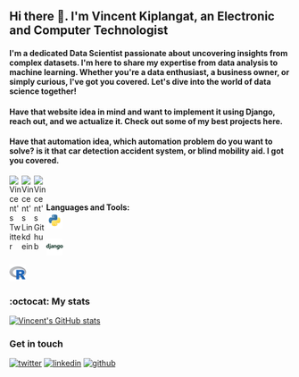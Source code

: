 ## Hi there 👋. I'm Vincent Kiplangat, an Electronic and   Computer Technologist
#### 
#### I'm a dedicated Data Scientist passionate about uncovering insights from complex datasets. I'm here to share my expertise from data analysis to machine learning. Whether you're a data enthusiast, a business owner, or simply curious, I've got you covered. Let's dive into the world of data science together!
#### Have that website idea in mind and want to implement it using Django, reach out, and we actualize it. Check out some of my best projects here.
#### Have that automation idea, which automation problem do you want to solve? is it that car detection accident system, or blind mobility aid. I got you covered.

<!--
**Kenduiwat/Kenduiwat** is a ✨ _special_ ✨ repository because its `README.md` (this file) appears on your GitHub profile.

Here are some ideas to get you started:

- 🔭 I’m currently working on ...
- 🌱 I’m currently learning ...
- 👯 I’m looking to collaborate on ...
- 🤔 I’m looking for help with ...
- 💬 Ask me about ...
- 📫 How to reach me: ...
- 😄 Pronouns: ...
- ⚡ Fun fact: ...
-->







<a href="https://twitter.com/MunavuMichael">
  <img align="left" alt="Vincent's Twitter" width="22px" src="https://cdn.jsdelivr.net/npm/simple-icons@v3/icons/twitter.svg" />
</a>
<a href="https://www.linkedin.com/in/michael-munavu-78703a218/">
  <img align="left" alt="Vincent's Linkdein" width="22px" src="https://cdn.jsdelivr.net/npm/simple-icons@v3/icons/linkedin.svg" />
</a>
<a href="https://github.com/MICHAELMUNAVU83">
  <img align="left" alt="Vincent's Github" width="22px" src="https://cdn.jsdelivr.net/npm/simple-icons@v3/icons/github.svg" />
</a>


<br/>
<br/>

**Languages and Tools:**  
<code><img height="30" src="https://raw.githubusercontent.com/github/explore/80688e429a7d4ef2fca1e82350fe8e3517d3494d/topics/python/python.png"></code>

<code><img height="30" src="https://raw.githubusercontent.com/github/explore/80688e429a7d4ef2fca1e82350fe8e3517d3494d/topics/django/django.png"></code>


<code><img height="30" src="https://raw.githubusercontent.com/github/explore/80688e429a7d4ef2fca1e82350fe8e3517d3494d/topics/R/R.png"></code>





### :octocat: My stats





[![Vincent's GitHub stats](https://github-readme-stats.vercel.app/api?username=Kenduiwatt)](https://github.com/Kenduiwat/github-readme-stats)



### Get in touch
<p>
  <a href="https://twitter.com/MunavuMichael"><img src="https://img.icons8.com/color/50/111111/twitter-squared.png" alt="twitter"/></a>
  <a href="https://www.linkedin.com/in/michael-munavu-78703a218/"><img src="https://img.icons8.com/color/50/111111/linkedin.png" alt="linkedin"/></a>
  <a href="https://github.com/MICHAELMUNAVU83"><img src="https://img.icons8.com/color/50/111111/github.png" alt="github"/></a>
  
</p>
